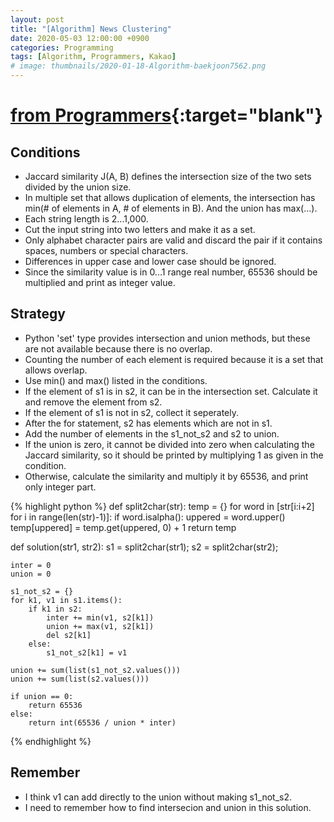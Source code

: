 ```yaml
---
layout: post
title: "[Algorithm] News Clustering"
date: 2020-05-03 12:00:00 +0900
categories: Programming
tags: [Algorithm, Programmers, Kakao]
# image: thumbnails/2020-01-18-Algorithm-baekjoon7562.png
---
```


# [from Programmers](https://programmers.co.kr/learn/courses/30/lessons/17677?language=python3#){:target="blank"}

## Conditions

<!-- - 자카드 유사도 J(A, B)는 두 집합의 교집합 크기를 합집합 크기로 나눈 값으로 정의.
- 원소의 중복을 허용하는 다중집합에 대해 확장을 하면, 다중집합의 교집합은 min(A의 해당 원소 개수, B의 해당 원소 개수)를 가지고, 합집합은 max()를 가진다.
- 각 문자열의 길이는 2 이상 1,000 이하이다.
- 입력으로 들어온 문자열을 두 글자씩 끊어서 다중집합의 원소로 만든다.
- 영문자로 된 글자쌍만 유효하고, 공백이나 숫자, 특수 문자가 들어있는 경우 그 글자 쌍을 버린다.
- 대소문자 차이는 무시한다.
- 유사도 값은 0에서 1사이 실수이므로 65536을 곱하고 정수부만 출력한다. -->

- Jaccard similarity J(A, B) defines the intersection size of the two sets divided by the union size.
- In multiple set that allows duplication of elements, the intersection has min(# of elements in A, # of elements in B). And the union has max(...).
- Each string length is 2...1,000.
- Cut the input string into two letters and make it as a set.
- Only alphabet character pairs are valid and discard the pair if it contains spaces, numbers or special characters.
- Differences in upper case and lower case should be ignored.
- Since the similarity value is in 0...1 range real number, 65536 should be multiplied and print as integer value.

## Strategy

<!-- - 파이썬 set 타입은 교집합과 합집합 연산을 제공하지만, 중복이 없는 집합이라 이 방법은 사용 불가.
- 중복이 허용되는 집합이기 때문에 각 원소의 개수를 세는 작업이 필요.
- 조건에 나와있는 min, max를 활용한다.
- 우선 s1의 원소가 s2에 있는 경우는 교집합을 만들 수 있으므로 계산하고, s2에서 그 원소를 제거한다.
- s1의 원소가 s2에 없는 경우는 s1에만 있는 경우로 따로 모아둔다.
- 반복문을 다 돌고 나면 s2에는 s1에 없는 원소만 남아있을 것이고, s1_not_s2에는 s2에 없는 원소만 남아있을 것이다. 이 두 집합에 있는 원소 개수를 모두 합집합에 더한다.
- 만약 합집합이 0인 경우는 자카드 유사도를 계산할 때 0으로 나눌 수 없으므로 조건에 주어진 대로 1을 곱해서 출력한다.
- 그렇지 않은 경우, 자카드 유사도를 계산하고 65536을 곱해서 출력한다. -->

- Python 'set' type provides intersection and union methods, but these are not available because there is no overlap.
- Counting the number of each element is required because it is a set that allows overlap.
- Use min() and max() listed in the conditions.
- If the element of s1 is in s2, it can be in the intersection set. Calculate it and remove the element from s2.
- If the element of s1 is not in s2, collect it seperately.
- After the for statement, s2 has elements which are not in s1.
- Add the number of elements in the s1_not_s2 and s2 to union.
- If the union is zero, it cannot be divided into zero when calculating the Jaccard similarity, so it should be printed by multiplying 1 as given in the condition.
- Otherwise, calculate the similarity and multiply it by 65536, and print only integer part.

{% highlight python %}
def split2char(str):
    temp = {}
    for word in [str[i:i+2] for i in range(len(str)-1)]:
        if word.isalpha():
            uppered = word.upper()
            temp[uppered] = temp.get(uppered, 0) + 1
    return temp


def solution(str1, str2):
    s1 = split2char(str1);
    s2 = split2char(str2);
    
    inter = 0
    union = 0
    
    s1_not_s2 = {}
    for k1, v1 in s1.items():
        if k1 in s2:
            inter += min(v1, s2[k1])
            union += max(v1, s2[k1])
            del s2[k1]
        else:
            s1_not_s2[k1] = v1
    
    union += sum(list(s1_not_s2.values()))
    union += sum(list(s2.values()))
    
    if union == 0:
        return 65536
    else:
        return int(65536 / union * inter)
{% endhighlight %}

## Remember

<!-- - s1_not_s2를 따로 만들지 않고 v1을 바로 union에 더해도 될 것 같다.
- 중복 허용하는 집합에서 교집합, 합집합을 구하는 방법을 기억해둬야 할 것 같다. -->

- I think v1 can add directly to the union without making s1_not_s2.
- I need to remember how to find intersecion and union in this solution.
